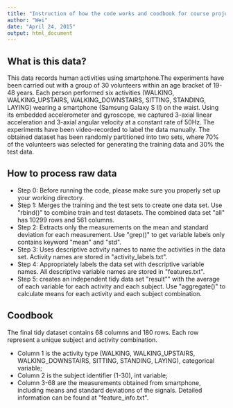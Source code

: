 ```yaml
---
title: "Instruction of how the code works and coodbook for course project of \"getting and cleaning data\""
author: "Wei"
date: "April 24, 2015"
output: html_document
---
```

## What is this data?
This data records human activities using smartphone.The experiments have been carried out with a group of 30 volunteers within an age bracket of 19-48 years. Each person performed six activities (WALKING, WALKING_UPSTAIRS, WALKING_DOWNSTAIRS, SITTING, STANDING, LAYING) wearing a smartphone (Samsung Galaxy S II) on the waist. Using its embedded accelerometer and gyroscope, we captured 3-axial linear acceleration and 3-axial angular velocity at a constant rate of 50Hz. The experiments have been video-recorded to label the data manually. The obtained dataset has been randomly partitioned into two sets, where 70% of the volunteers was selected for generating the training data and 30% the test data. 

## How to process raw data
- Step 0: Before running the code, please make sure you properly set up your working directory.
- Step 1: Merges the training and the test sets to create one data set. Use "rbind()" to combine train and test datasets. The combined data set "all" has 10299 rows and 561 columns. 
- Step 2: Extracts only the measurements on the mean and standard deviation for each measurement. Use "grep()" to get variable labels only contains keyword "mean" and "std".
- Step 3: Uses descriptive activity names to name the activities in the data set. Activity names are stored in "activity_labels.txt".
- Step 4: Appropriately labels the data set with descriptive variable names. All descriptive variable names are stored in "features.txt".
- Step 5: creates an independent tidy data set "result"" with the average of each variable for each activity and each subject. Use "aggregate()" to calculate means for each activity and each subject combination.

## Coodbook
The final tidy dataset contains 68 columns and 180 rows. Each row represent a unique subject and activity combination.

- Column 1 is the activity type (WALKING, WALKING_UPSTAIRS, WALKING_DOWNSTAIRS, SITTING, STANDING, LAYING), categorical variable;
- Column 2 is the subject identifier (1-30), int variable;
- Column 3-68 are the measurements obtained from smartphone, including means and standard deviations of the signals. Detailed information can be found at "feature_info.txt".
